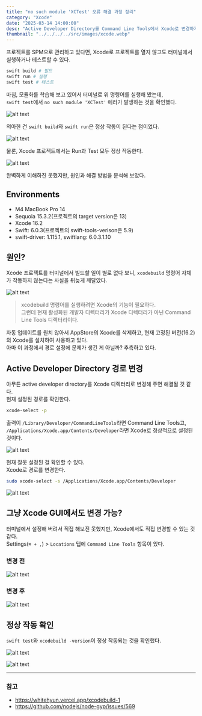 ```yaml
---
title: "no such module 'XCTest' 오류 해결 과정 정리"
category: "Xcode"
date: "2025-03-14 14:00:00"
desc: "Active Developer Directory를 Command Line Tools에서 Xcode로 변경하기"
thumbnail: "../../../../src/images/xcode.webp"
---
```


프로젝트를 SPM으로 관리하고 있다면, Xcode로 프로젝트를 열지 않고도 터미널에서 실행하거나 테스트할 수 있다.

```bash
swift build # 빌드
swift run # 실행
swift test # 테스트
```

마침, 모듈화를 학습해 보고 있어서 터미널로 위 명령어를 실행해 봤는데,<br>
`swift test`에서 `no such module 'XCTest'` 에러가 발생하는 것을 확인했다.

![alt text](image-10.png)

의아한 건 `swift build`와 `swift run`은 정상 작동이 된다는 점이었다.

![alt text](image-1.png)

물론, Xcode 프로젝트에서는 Run과 Test 모두 정상 작동한다.

![alt text](image-2.png)

완벽하게 이해하진 못했지만, 원인과 해결 방법을 분석해 보았다.

## Environments

* M4 MacBook Pro 14
* Sequoia 15.3.2(프로젝트의 target version은 13)
* Xcode 16.2
* Swift: 6.0.3(프로젝트의 swift-tools-verison은 5.9)
* swift-driver: 1.115.1, swiftlang: 6.0.3.1.10

## 원인?

Xcode 프로젝트를 터미널에서 빌드할 일이 별로 없다 보니, `xcodebuild` 명령어 자체가 작동하지 않는다는 사실을 뒤늦게 깨달았다.

![alt text](image-3.png)

> xcodebuild 명령어를 실행하려면 Xcode의 기능이 필요하다.<br>
> 그런데 현재 활성화된 개발자 디렉터리가 Xcode 디렉터리가 아닌 Command Line Tools 디렉터리이다.

자동 업데이트를 원치 않아서 AppStore의 Xcode를 삭제하고, 현재 고정된 버전(16.2)의 Xcode를 설치하여 사용하고 있다.<br>
아마 이 과정에서 경로 설정에 문제가 생긴 게 아닐까? 추측하고 있다.

## Active Developer Directory 경로 변경

아무튼 active developer directory를 Xcode 디렉터리로 변경해 주면 해결될 것 같다.<br>
현재 설정된 경로를 확인한다.

```bash
xcode-select -p
```

출력이 `/Library/Developer/CommandLineTools`라면 Command Line Tools고, `/Applications/Xcode.app/Contents/Developer`라면 Xcode로 정상적으로 설정된 것이다.

![alt text](image-4.png)

현재 잘못 설정된 걸 확인할 수 있다.<br>
Xcode로 경로를 변경한다.

```bash
sudo xcode-select -s /Applications/Xcode.app/Contents/Developer
```

![alt text](image-5.png)

## 그냥 Xcode GUI에서도 변경 가능?

터미널에서 설정해 버려서 직접 해보진 못했지만, Xcode에서도 직접 변경할 수 있는 것 같다.<br>
Settings(`⌘ + ,`) > `Locations` 탭에 `Command Line Tools` 항목이 있다.

### 변경 전

![alt text](image-7.png)

### 변경 후

![alt text](image-6.png)

## 정상 작동 확인

`swift test`와 `xcodebuild -version`이 정상 작동되는 것을 확인했다.

![alt text](image-8.png)

![alt text](image-9.png)

---

### 참고

- https://whitehyun.vercel.app/xcodebuild-1
- https://github.com/nodejs/node-gyp/issues/569
